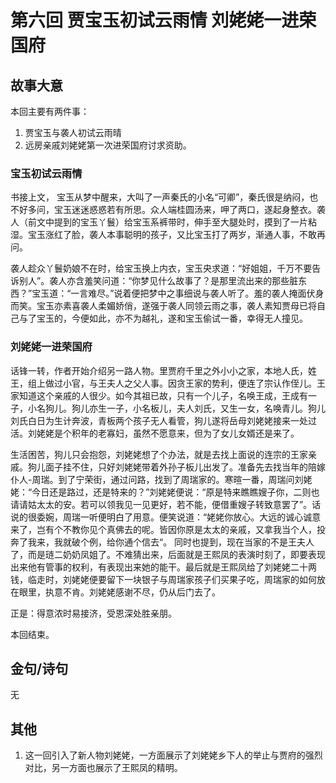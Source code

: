 # 第六回 贾宝玉初试云雨情 刘姥姥一进荣国府

## 故事大意

本回主要有两件事：

1. 贾宝玉与袭人初试云雨晴
2. 远房亲戚刘姥姥第一次进荣国府讨求资助。


### 宝玉初试云雨情 

书接上文， 宝玉从梦中醒来，大叫了一声秦氏的小名“可卿”，秦氏很是纳闷，也不好多问，宝玉迷迷惑惑若有所思。众人端桂圆汤来，呷了两口，遂起身整衣。袭人（前文中提到的宝玉丫鬟）给宝玉系裤带时，伸手至大腿处时，摸到了一片粘湿。宝玉涨红了脸，袭人本事聪明的孩子，又比宝玉打了两岁，渐通人事，不敢再问。

袭人趁众丫鬟奶娘不在时，给宝玉换上内衣，宝玉央求道：“好姐姐，千万不要告诉别人”。袭人亦含羞笑问道：“你梦见什么故事了？是那里流出来的那些脏东西？”宝玉道：“一言难尽。”说着便把梦中之事细说与袭人听了。羞的袭人掩面伏身而笑。宝玉亦素喜袭人柔媚娇俏，遂强于袭人同领云雨之事，袭人素知贾母已将自己与了宝玉的，今便如此，亦不为越礼，遂和宝玉偷试一番，幸得无人撞见。


### 刘姥姥一进荣国府

话锋一转，作者开始介绍另一路人物。里贾府千里之外小小之家，本地人氏，姓王，组上做过小官，与王夫人之父人事。因贪王家的势利，便连了宗认作侄儿。王家知道这个亲戚的人很少。如今其祖已故，只有一个儿子，名唤王成，王成有一子，小名狗儿。狗儿亦生一子，小名板儿，夫人刘氏，又生一女，名唤青儿。狗儿刘氏白日为生计奔波，青板两个孩子无人看管，狗儿遂将岳母刘姥姥接来一处过活。刘姥姥是个积年的老寡妇，虽然不愿意来，但为了女儿女婿还是来了。

生活困苦，狗儿只会抱怨，刘姥姥想了个办法，就是去找上面说的连宗的王家亲戚。狗儿面子挂不住，只好刘姥姥带着外孙子板儿出发了。准备先去找当年的陪嫁仆人-周瑞。到了宁荣街，通过问路，找到了周瑞家的。寒暄一番，周瑞问刘姥姥：“今日还是路过，还是特来的？”刘姥姥便说：“原是特来瞧瞧嫂子你，二则也请请姑太太的安。若可以领我见一见更好，若不能，便借重嫂子转致意罢了”。话说的很委婉，周瑞一听便明白了用意。便笑说道：“姥姥你放心。大远的诚心诚意来了，岂有个不教你见个真佛去的呢。皆因你原是太太的亲戚，又拿我当个人，投奔了我来，我就破个例，给你通个信去“。 同时也提到，现在当家的不是王夫人了，而是琏二奶奶凤姐了。不难猜出来，后面就是王熙凤的表演时刻了，即要表现出来他有管事的权利，有表现出来她的能干。最后就是王熙凤给了刘姥姥二十两钱，临走时，刘姥姥便要留下一块银子与周瑞家孩子们买果子吃，周瑞家的如何放在眼里，执意不肯。刘姥姥感谢不尽，仍从后门去了。

正是：得意浓时易接济，受恩深处胜亲朋。

本回结束。

## 金句/诗句

无


## 其他

1. 这一回引入了新人物刘姥姥，一方面展示了刘姥姥乡下人的举止与贾府的强烈对比，另一方面也展示了王熙凤的精明。
